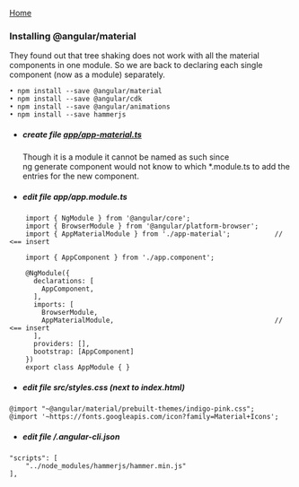 [Home](../README.md)
### Installing @angular/material
They found out that tree shaking does not work with all the material components in one module. So we are back to declaring each single component (now as a module) separately.

	• npm install --save @angular/material  
	• npm install --save @angular/cdk    
	• npm install --save @angular/animations  
	• npm install --save hammerjs

* ##### create file [app/app-material.ts](./app-material.md)   
    Though it is a module it cannot be named as such since  
    ng generate component would not know to which *.module.ts to add the entries for the new component.

* ##### edit file app/app.module.ts
```
    import { NgModule } from '@angular/core';
    import { BrowserModule } from '@angular/platform-browser';
    import { AppMaterialModule } from './app-material';           // <== insert
    
    import { AppComponent } from './app.component';
    
    @NgModule({
      declarations: [
        AppComponent,
      ],
      imports: [
        BrowserModule,
        AppMaterialModule,                                        // <== insert
      ],
      providers: [],
      bootstrap: [AppComponent]
    })
    export class AppModule { }
```
* ##### edit file src/styles.css (next to index.html)
```
@import "~@angular/material/prebuilt-themes/indigo-pink.css";
@import '~https://fonts.googleapis.com/icon?family=Material+Icons';
```
* ##### edit file <project>/.angular-cli.json
```
"scripts": [
    "../node_modules/hammerjs/hammer.min.js"
],
```